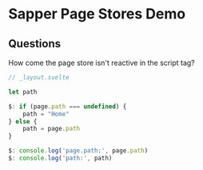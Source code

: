 # Sapper Page Stores Demo

## Questions

How come the page store isn't reactive in the script tag?

```js
// _layout.svelte

let path

$: if (page.path === undefined) {
	path = "Home"
} else {
	path = page.path
}

$: console.log('page.path:', page.path)
$: console.log('path:', path)
```

